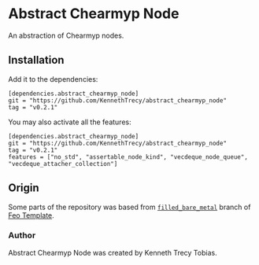 # Abstract Chearmyp Node
An abstraction of Chearmyp nodes.

## Installation
Add it to the dependencies:
```
[dependencies.abstract_chearmyp_node]
git = "https://github.com/KennethTrecy/abstract_chearmyp_node"
tag = "v0.2.1"
```

You may also activate all the features:
```
[dependencies.abstract_chearmyp_node]
git = "https://github.com/KennethTrecy/abstract_chearmyp_node"
tag = "v0.2.1"
features = ["no_std", "assertable_node_kind", "vecdeque_node_queue", "vecdeque_attacher_collection"]
```

## Origin
Some parts of the repository was based from [`filled_bare_metal`] branch of [Feo Template].

### Author
Abstract Chearmyp Node was created by Kenneth Trecy Tobias.

[`filled_bare_metal`]: https://github.com/KennethTrecy/feo_template/tree/filled_bare_metal
[Feo Template]: https://github.com/KennethTrecy/feo_template
